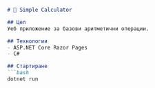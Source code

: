 
```markdown
# 🧮 Simple Calculator

## Цел
Уеб приложение за базови аритметични операции.

## Технологии
- ASP.NET Core Razor Pages
- C#

## Стартиране
```bash
dotnet run
